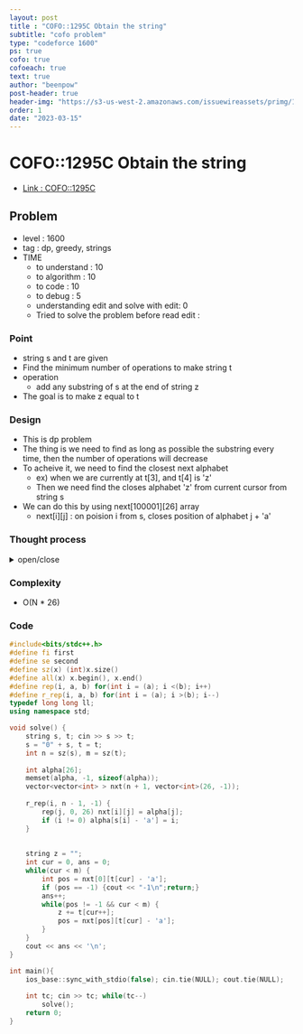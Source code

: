 ```yaml
---
layout: post
title : "COFO::1295C Obtain the string"
subtitle: "cofo problem"
type: "codeforce 1600"
ps: true
cofo: true
cofoeach: true
text: true
author: "beenpow"
post-header: true
header-img: "https://s3-us-west-2.amazonaws.com/issuewireassets/primg/17902/mid_go-get-it-official-video1711589331.jpg"
order: 1
date: "2023-03-15"
---
```

# COFO::1295C Obtain the string
- [Link : COFO::1295C](https://codeforces.com/contest/1295/problem/C)


## Problem 

- level : 1600
- tag : dp, greedy, strings
- TIME
  - to understand    : 10
  - to algorithm     : 10
  - to code          : 10
  - to debug         : 5
  - understanding edit and solve with edit: 0
  - Tried to solve the problem before read edit : 

### Point
- string s and t are given
- Find the minimum number of operations to make string t
- operation
  - add any substring of s at the end of string z
- The goal is to make z equal to t

### Design
- This is dp problem
- The thing is we need to find as long as possible the substring every time, then the number of operations will decrease
- To acheive it, we need to find the closest next alphabet
  - ex) when we are currently at t[3], and t[4] is 'z'
  - Then we need find the closes alphabet 'z' from current cursor from string s
- We can do this by using next[100001][26] array
  - next[i][j] : on poision i from s, closes position of alphabet j + 'a'

### Thought process

<details>
<summary> open/close </summary>

<!-- above empty line should exist -->

<pre>
한번에 최대한 많은 갯수씩을 옮겨야 작업 수가 적어질 확률이 높다

two pointer 반복? 은 너무 naive 할 것 같은데..

현재 위치에서 가장 빠른 다음 알파벳 위치를 알고 있으면 좋은데

int next[100001][26]

next[i][j] : t[i] 의 값까지 계산했고, t[i+1]의 값이 'a' + j 이고
	      해당 값이 있는 i 보다 크면서 가장 빠른 인덱스
	
	
next 배열만 있으면 됨 ( 맨 앞 0번지도 필요함 )
-> O(N)

next 배열을 어떻게 구할지?
뒤에서부터 앞으로 오면서 [26] 개의 위치를 저장해오면 되겠다~
</pre>

</details>

### Complexity
- O(N * 26)

### Code

```cpp
#include<bits/stdc++.h>
#define fi first
#define se second
#define sz(x) (int)x.size()
#define all(x) x.begin(), x.end()
#define rep(i, a, b) for(int i = (a); i <(b); i++)
#define r_rep(i, a, b) for(int i = (a); i >(b); i--)
typedef long long ll;
using namespace std;

void solve() {
    string s, t; cin >> s >> t;
    s = "0" + s, t = t;
    int n = sz(s), m = sz(t);
    
    int alpha[26];
    memset(alpha, -1, sizeof(alpha));
    vector<vector<int> > nxt(n + 1, vector<int>(26, -1));
    
    r_rep(i, n - 1, -1) {
        rep(j, 0, 26) nxt[i][j] = alpha[j];
        if (i != 0) alpha[s[i] - 'a'] = i;
    }
    
    
    string z = "";
    int cur = 0, ans = 0;
    while(cur < m) {
        int pos = nxt[0][t[cur] - 'a'];
        if (pos == -1) {cout << "-1\n";return;}
        ans++;
        while(pos != -1 && cur < m) {
            z += t[cur++];
            pos = nxt[pos][t[cur] - 'a'];
        }
    }
    cout << ans << '\n';
}

int main(){
    ios_base::sync_with_stdio(false); cin.tie(NULL); cout.tie(NULL);
    
    int tc; cin >> tc; while(tc--)
        solve();
    return 0;
}
```
